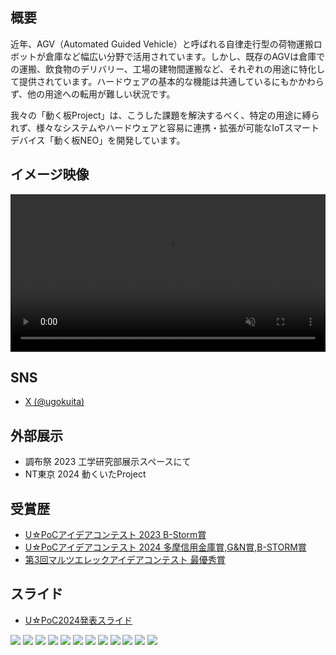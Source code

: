 ## 概要

近年、AGV（Automated Guided Vehicle）と呼ばれる自律走行型の荷物運搬ロボットが倉庫など幅広い分野で活用されています。しかし、既存のAGVは倉庫での運搬、飲食物のデリバリー、工場の建物間運搬など、それぞれの用途に特化して提供されています。ハードウェアの基本的な機能は共通しているにもかかわらず、他の用途への転用が難しい状況です。

我々の「動く板Project」は、こうした課題を解決するべく、特定の用途に縛られず、様々なシステムやハードウェアと容易に連携・拡張が可能なIoTスマートデバイス「動く板NEO」を開発しています。

## イメージ映像

<div><video controls src="demo.mp4" muted="false" style="width: 100%;"></video></div>

## SNS
- [X (@ugokuita)](https://x.com/ugokuita)

## 外部展示
- 調布祭 2023 工学研究部展示スペースにて
- NT東京 2024 動くいたProject

## 受賞歴
- [U☆PoCアイデアコンテスト 2023 B-Storm賞](https://www.uec.ac.jp/research/alliance-activity/r-day/2023/contest_2023.html)
- [U☆PoCアイデアコンテスト 2024 多摩信用金庫賞,G&N賞,B-STORM賞](https://www.uec.ac.jp/research/alliance-activity/r-day/2024/contest_2024.html)
- [第3回マルツエレックアイデアコンテスト 最優秀賞](https://www.marutsu.co.jp/sv/ideacontest_announce/3rd/)

## スライド
- [U☆PoC2024発表スライド](./slide.pdf)

![](./slide/スライド2.jpeg)
![](./slide/スライド3.jpeg)
![](./slide/スライド4.jpeg)
![](./slide/スライド5.jpeg)
![](./slide/スライド6.jpeg)
![](./slide/スライド7.jpeg)
![](./slide/スライド8.jpeg)
![](./slide/スライド9.jpeg)
![](./slide/スライド10.jpeg)
![](./slide/スライド11.jpeg)
![](./slide/スライド12.jpeg)
![](./slide/スライド13.jpeg)